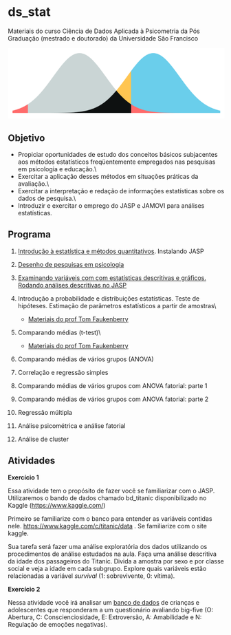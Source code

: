 # ds_stat

Materiais do curso Ciência de Dados Aplicada à Psicometria da Pós Graduação (mestrado e doutorado) da Universidade São Francisco

![](slides/images/paste-785C7DB4.png)

## Objetivo

-   Propiciar oportunidades de estudo dos conceitos básicos subjacentes aos métodos estatísticos freqüentemente empregados nas pesquisas em psicologia e educação.\
-   Exercitar a aplicação desses métodos em situações práticas da avaliação.\
-   Exercitar a interpretação e redação de informações estatísticas sobre os dados de pesquisa.\
-   Introduzir e exercitar o emprego do JASP e JAMOVI para análises estatísticas.

## Programa

1.  [Introdução à estatística e métodos quantitativos](http://www.labape.com.br/rprimi/ds/slides/a1_intro.html). Instalando JASP
2.  [Desenho de pesquisas em psicologia](http://www.labape.com.br/rprimi/ds/slides/a1_intro.html)
3.  [Examinando variáveis com com estatísticas descritivas e gráficos. Rodando análises descritivas no JASP](http://www.labape.com.br/rprimi/ds/slides/a2_descri_stats.ppt)
4.  Introdução a probabilidade e distribuições estatísticas. Teste de hipóteses. Estimação de parâmetros estatísticos a partir de amostras\
       - [Materiais do prof Tom Faukenberry](https://github.com/rprimi/courses/blob/master/canvas/bayes/lecture1.pdf)

5.  Comparando médias (t-test)\
       - [Materiais do prof Tom Faukenberry](https://github.com/rprimi/courses/blob/master/canvas/5301/lecture1.pdf)
6.  Comparando médias de vários grupos (ANOVA)
7.  Correlação e regressão simples
8.  Comparando médias de vários grupos com ANOVA fatorial: parte 1
9.  Comparando médias de vários grupos com ANOVA fatorial: parte 2
10. Regressão múltipla
11. Análise psicométrica e análise fatorial
12. Análise de cluster

## Atividades

**Exercício 1**

Essa atividade tem o propósito de fazer você se familiarizar com o JASP. Utilizaremos o bando de dados chamado bd_titanic disponibilizado no Kaggle (<https://www.kaggle.com/>)

Primeiro se familiarize com o banco para entender as variáveis contidas nele. <https://www.kaggle.com/c/titanic/data> . Se familiarize com o site kaggle.

Sua tarefa será fazer uma análise exploratória dos dados utilizando os procedimentos de análise estudados na aula. Faça uma análise descritiva da idade dos passageiros do Titanic. Divida a amostra por sexo e por classe social e veja a idade em cada subgrupo. Explore quais variáveis estão relacionadas a variável *survival* (1: sobrevivente, 0: vítima).

**Exercício 2**

Nessa atividade você irá analisar um [banco de dados](http://www.labape.com.br/rprimi/ds/bd_b5.csv) de crianças e adolescentes que responderam a um questionário avaliando big-five (O: Abertura, C: Conscienciosidade, E: Extroversão, A: Amabilidade e N: Regulação de emoções negativas).

